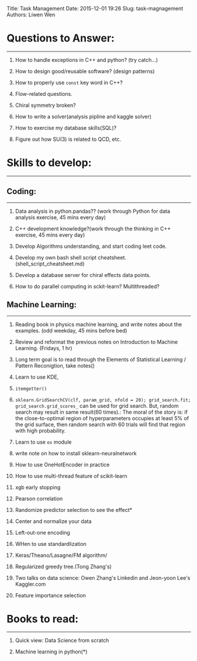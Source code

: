 Title: Task Management
Date: 2015-12-01 19:26
Slug: task-magnagement
Authors: Liwen Wen

# Questions to Answer: 
---
1. How to handle exceptions in C++ and python? (try catch...)

2. How to design good/reusable software? (design patterns)

3. How to properly use `const` key word in C++? 

4. Flow-related questions.

5. Chiral symmetry broken?

6. How to write a solver(analysis pipline and kaggle solver)

7. How to exercise my database skills(SQL)? 

8. Figure out how SU(3) is related to QCD, etc. 

# Skills to develop:
---
## Coding: 
---

   1. Data analysis in python.pandas?? (work through Python for data analysis exercise, 45 mins every day)

   2. C++ development knowledge?(work through the thinking in C++ exercise, 45 mins every day)

   3. Develop Algorithms understanding, and start coding leet code.

   4. Develop my own bash shell script cheatsheet.(shell_script_cheatsheet.md)  

   5. Develop a database server for chiral effects data points. 

   6. How to do parallel computing in sckit-learn? Multithreaded?

## Machine Learning:
---
  
   1. Reading book in physics machine learning, and write notes about the examples. (odd weekday, 45 mins before bed) 

   2. Review and reformat the previous notes on Introduction to Machine Learning. (Fridays, 1 hr)

   3. Long term goal is to read through the Elements of Statistical Learning / Pattern Reconigtion, take notes() 

   4. Learn to use KDE,

   5. `itemgetter()`

   6. `sklearn.GridSearchCV(clf, param_grid, nfold = 20); grid_search.fit; grid_search.grid_scores_` can be used for grid search. But, random search may result in same result(60 times).: The moral of the story is: if the close-to-optimal region of hyperparameters occupies at least 5% of the grid surface, then random search with 60 trials will find that region with high probability. 

   7. Learn to use `os` module

   8. write note on how to install sklearn-neuralnetwork

   9. How to use OneHotEncoder in practice

   10. How to use multi-thread feature of scikit-learn

   11. xgb early stopping

   12. Pearson correlation

   13. Randomize predictor selection to see the effect*

   15. Center and normalize your data

   16. Left-out-one encoding

   17. WHen to use standardlization

   18. Keras/Theano/Lasagne/FM algorithm/

   19. Regularized greedy tree.(Tong Zhang's)

   20. Two talks on data science: Owen Zhang's Linkedin and Jeon-yoon Lee's Kaggler.com
 
   21. Feature importance selection
# Books to read:
---
1. Quick view: Data Science from scratch

2. Machine learning in python(\*)
